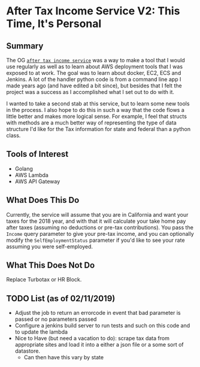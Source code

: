 # After Tax Income Service V2: This Time, It's Personal  

## Summary  
The OG [`after tax income service`](https://github.com/DylanLennard/after-tax-income-service) was a way to make a tool that I would use regularly as well as to learn about AWS deployment tools that I was exposed to at work. The goal was to learn about docker, EC2, ECS and Jenkins. A lot of the handler python code is from a command line app I made years ago (and have edited a bit since), but besides that I felt the project was a success as I accomplished what I set out to do with it.   

I wanted to take a second stab at this service, but to learn some new tools in the process. I also hope to do this in such a way that the code flows a little better and makes more logical sense. For example, I feel that structs with methods are a much better way of representing the type of data structure I'd like for the Tax information for state and federal than a python class.  


## Tools of Interest   
* Golang  
* AWS Lambda  
* AWS API Gateway  


## What Does This Do  
Currently, the service will assume that you are in California and want your taxes for the 2018 year, and with that it will calculate your take home pay after taxes (assuming no deductions or pre-tax contributions). You pass the `Income` query parameter to give your pre-tax income, and you can optionally modify the `SelfEmploymentStatus` parameter if you'd like to see your rate assuming you were self-employed.  


## What This Does Not Do  
Replace Turbotax or HR Block.  


## TODO List (as of 02/11/2019) 
* Adjust the job to return an errorcode in event that bad parameter is passed or no parameters passed   
* Configure a jenkins build server to run tests and such on this code and to update the lambda  
* Nice to Have (but need a vacation to do): scrape tax data from appropriate sites and load it into a either a json file or a some sort of datastore. 
    * Can then have this vary by state  